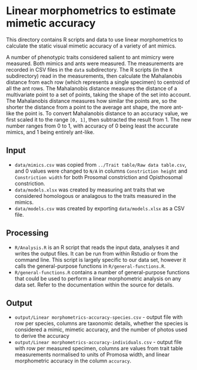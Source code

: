 # Linear morphometrics to estimate mimetic accuracy


This directory contains R scripts and data to use linear morphometrics to
calculate the static visual mimetic accuracy of a variety of ant
mimics.

A number of phenotypic traits considered salient to ant mimicry were measured. Both mimics and ants were measured. The measurements are recorded in CSV files in the `data` subdirectory. The R scripts (in the `R` subdirectory) read in the measurements, then calculate the Mahalanobis distance  from each row (which represents a single specimen) to centroid of all the ant rows. The Mahalanobis distance measures the distance of a multivariate point to a set of points, taking the shape of the set into account. The Mahalanobis distance measures how similar the points are, so the shorter the distance from a point to the average ant shape, the more ant-like the point is. To convert Mahalanobis distance to an accuracy value, we first scaled it to the range `[0, 1]`, then subtracted the result from 1. The new number ranges from 0 to 1, with accuracy of 0 being least the  accurate mimics, and 1 being entirely ant-like.

## Input

- `data/mimics.csv` was copied from `../Trait table/Raw data table.csv`, and 0 values were changed to `N/A` in columns `Constriction height` and `Constriction width` for both Prosomal constriction and Opisthosomal constriction.
- `data/models.xlsx` was created by measuring ant traits that we considered homologous or analagous to the traits measured in the mimics.
- `data/models.csv` was created by exporting `data/models.xlsx` as a CSV file.

## Processing

 - `R/Analysis.R` is an R script that reads the input data, analyses it and writes the output files. It can be run from within Rstudio or from the command line. This script is largely specific to our data set, however it calls the general-purpose functions in `R/general-functions.R`.
 - `R/general-functions.R` contains a number of general-purpose functions that could be used to perform a linear morphometric analysis on any data set. Refer to the documentation within the source for details.

## Output
- `output/Linear morphometrics-accuracy-species.csv` - output file with row
    per species, columns are taxonomic details, whether the species is
    considered a mimic, mimetic accuracy, and the number of photos
    used to derive the accuracy
- `output/Linear morphometrics-accuracy-individuals.csv` - output file with row
    per measured specimen, columns are values from trait table measurements normalised to units of Promosa width, and linear morphometric accuracy in the column `accuracy`.
    

